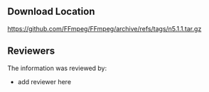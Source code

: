 ## Download Location

https://github.com/FFmpeg/FFmpeg/archive/refs/tags/n5.1.1.tar.gz

## Reviewers

The information was reviewed by:

* add reviewer here
